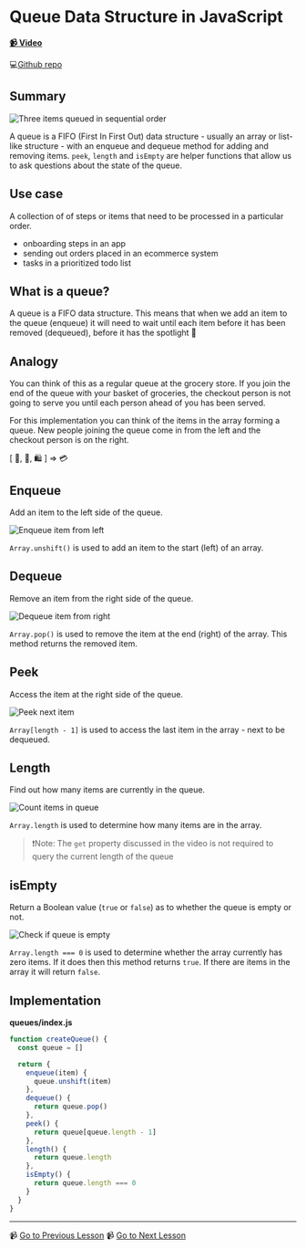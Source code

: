 # Queue Data Structure in JavaScript

**[📹 Video](https://egghead.io/lessons/javascript-queue-data-structure-in-javascript)**

💻[Github repo](https://github.com/kyleshevlin/intro-to-data-structures-and-algorithms/blob/master/queues/index.js)

## Summary

![Three items queued in sequential order](https://res.cloudinary.com/dg3gyk0gu/image/upload/v1602262873/transcript-images/02-javascript-queue-data-structure-in-javascript-Queue.png)

A queue is a FIFO (First In First Out) data structure - usually an array or list-like structure - with an enqueue and dequeue method for adding and removing items. `peek`, `length` and `isEmpty` are helper functions that allow us to ask questions about the state of the queue.

## Use case

A collection of of steps or items that need to be processed in a particular order.

- onboarding steps in an app
- sending out orders placed in an ecommerce system
- tasks in a prioritized todo list

## What is a queue?

A queue is a FIFO data structure. This means that when we add an item to the queue (enqueue) it will need to wait until each item before it has been removed (dequeued), before it has the spotlight 🔦

## Analogy

You can think of this as a regular queue at the grocery store. If you join the end of the queue with your basket of groceries, the checkout person is not going to serve you until each person ahead of you has been served.

For this implementation you can think of the items in the array forming a queue. New people joining the queue come in from the left and the checkout person is on the right.

[ 🧺, 🛒, 🛍 ] => 💳

## Enqueue

Add an item to the left side of the queue.

![Enqueue item from left](https://res.cloudinary.com/dg3gyk0gu/image/upload/v1602262873/transcript-images/02-javascript-queue-data-structure-in-javascript-Enqueue.gif)

`Array.unshift()` is used to add an item to the start (left) of an array.

## Dequeue

Remove an item from the right side of the queue.

![Dequeue item from right](https://res.cloudinary.com/dg3gyk0gu/image/upload/v1602262873/transcript-images/02-javascript-queue-data-structure-in-javascript-Dequeue.gif)

`Array.pop()` is used to remove the item at the end (right) of the array. This method returns the removed item.

## Peek

Access the item at the right side of the queue.

![Peek next item](https://res.cloudinary.com/dg3gyk0gu/image/upload/v1602262873/transcript-images/02-javascript-queue-data-structure-in-javascript-Peek.png)

`Array[length - 1]` is used to access the last item in the array - next to be dequeued.

## Length

Find out how many items are currently in the queue.

![Count items in queue](https://res.cloudinary.com/dg3gyk0gu/image/upload/v1602262873/transcript-images/02-javascript-queue-data-structure-in-javascript-Length.gif)

`Array.length` is used to determine how many items are in the array.

> ❗Note: The `get` property discussed in the video is not required to query the current length of the queue

## isEmpty

Return a Boolean value (`true` or `false`) as to whether the queue is empty or not.

![Check if queue is empty](https://res.cloudinary.com/dg3gyk0gu/image/upload/v1602262873/transcript-images/02-javascript-queue-data-structure-in-javascript-isEmpty.gif)

`Array.length === 0` is used to determine whether the array currently has zero items. If it does then this method returns `true`. If there are items in the array it will return `false`.

## Implementation

**queues/index.js**

```js
function createQueue() {
  const queue = []

  return {
    enqueue(item) {
      queue.unshift(item)
    },
    dequeue() {
      return queue.pop()
    },
    peek() {
      return queue[queue.length - 1]
    },
    length() {
      return queue.length
    },
    isEmpty() {
      return queue.length === 0
    }
  }
}
```

---

📹 [Go to Previous Lesson](https://egghead.io/lessons/javascript-course-introduction-data-structures-and-algorithms-in-javascript)
📹 [Go to Next Lesson](https://egghead.io/lessons/javascript-priority-queue-javascript-data-structure)
